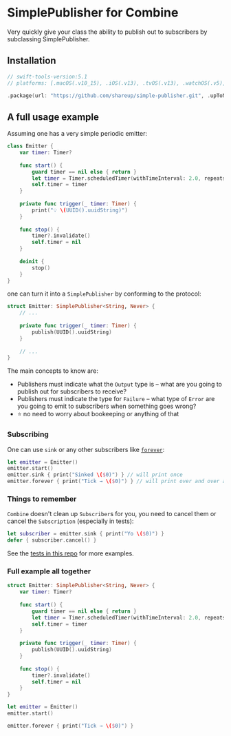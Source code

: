 # SimplePublisher for Combine

Very quickly give your class the ability to publish out to subscribers by subclassing SimplePublisher.

## Installation

```swift
// swift-tools-version:5.1
// platforms: [.macOS(.v10_15), .iOS(.v13), .tvOS(.v13), .watchOS(.v5),],

.package(url: "https://github.com/shareup/simple-publisher.git", .upToNextMajor(from: "1.0.0")),
```

## A full usage example

Assuming one has a very simple periodic emitter: 

```swift
class Emitter {
    var timer: Timer?
    
    func start() {
        guard timer == nil else { return }
        let timer = Timer.scheduledTimer(withTimeInterval: 2.0, repeats: true, block: trigger(_:))
        self.timer = timer
    }
    
    private func trigger(_ timer: Timer) {
        print("💡 \(UUID().uuidString)")
    }
    
    func stop() {
        timer?.invalidate()
        self.timer = nil
    }
    
    deinit {
        stop()
    }
}
```

one can turn it into a `SimplePublisher` by conforming to the protocol:

```swift
struct Emitter: SimplePublisher<String, Never> {
    // ...
    
    private func trigger(_ timer: Timer) {
        publish(UUID().uuidString)
    }
    
    // ...
}
```

The main concepts to know are:

* Publishers must indicate what the `Output` type is – what are you going to publish out for subscribers to receive?
* Publishers must indicate the type for `Failure` – what type of `Error` are you going to emit to subscribers when something goes wrong?
* ⭐️ no need to worry about bookeeping or anything of that

### Subscribing

One can use `sink` or any other subscribers like [`forever`](https://github.com/shareup/forever):

```swift
let emitter = Emitter()
emitter.start()
emitter.sink { print("Sinked \($0)") } // will print once
emitter.forever { print("Tick → \($0)") } // will print over and over assuming forever is setup as a dependency
```

### Things to remember

`Combine` doesn't clean up `Subscriber`s for you, you need to cancel them or cancel the `Subscription` (especially in tests):

```swift
let subscriber = emitter.sink { print("Yo \($0)") }
defer { subscriber.cancel() }
```

See the [tests in this repo](https://github.com/shareup/simple-publisher/blob/master/Tests/SimplePublisherTests/SimplePublisherTests.swift) for more examples.

### Full example all together

```swift
struct Emitter: SimplePublisher<String, Never> {
    var timer: Timer?
    
    func start() {
        guard timer == nil else { return }
        let timer = Timer.scheduledTimer(withTimeInterval: 2.0, repeats: true, block: trigger(_:))
        self.timer = timer
    }
    
    private func trigger(_ timer: Timer) {
        publish(UUID().uuidString)
    }
    
    func stop() {
        timer?.invalidate()
        self.timer = nil
    }
}

let emitter = Emitter()
emitter.start()

emitter.forever { print("Tick → \($0)") }
```
